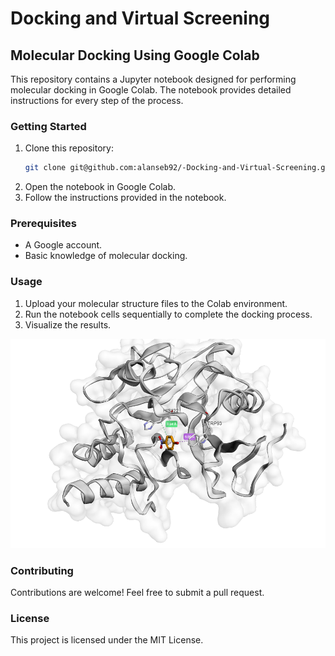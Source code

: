 # Docking and Virtual Screening

## Molecular Docking Using Google Colab

This repository contains a Jupyter notebook designed for performing molecular docking in Google Colab. The notebook provides detailed instructions for every step of the process.

### Getting Started

1. Clone this repository:
    ```bash
    git clone git@github.com:alanseb92/-Docking-and-Virtual-Screening.git
    ```
2. Open the notebook in Google Colab.
3. Follow the instructions provided in the notebook.

### Prerequisites

- A Google account.
- Basic knowledge of molecular docking.

### Usage

1. Upload your molecular structure files to the Colab environment.
2. Run the notebook cells sequentially to complete the docking process.
3. Visualize the results.

![Molecular Docking](molecular%20docking.png)

### Contributing

Contributions are welcome! Feel free to submit a pull request.

### License

This project is licensed under the MIT License.

